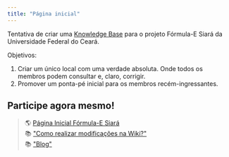 ```yaml
---
title: "Página inicial"
---
```


Tentativa de criar uma [Knowledge Base](https://pt.wikipedia.org/wiki/Base_de_conhecimento) para o projeto Fórmula-E Siará da Universidade Federal do Ceará.

Objetivos:

1. Criar um único local com uma verdade absoluta. Onde todos os membros podem consultar e, claro, corrigir.
2. Promover um ponta-pé inicial para os membros recém-ingressantes.

## Participe agora mesmo!
> 🌎 [Página Inicial Fórmula-E Siará](notes/FESiará.md) <br/>
> 📚 ["Como realizar modificações na Wiki?"](notes/Como%20Realizar%20Modificações.md) <br/>
> 📚 ["Blog"](blog-list.md) <br/>